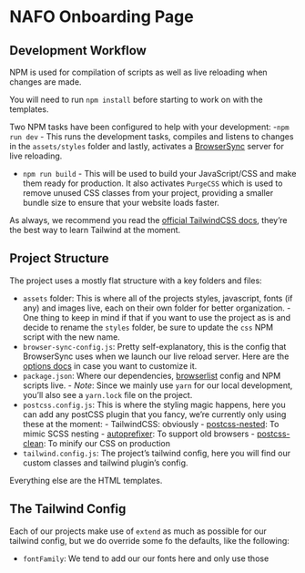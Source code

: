 # NAFO Onboarding Page

## Development Workflow

NPM is used for compilation of scripts as well as live reloading when changes are made.

You will need to run `npm install` before starting to work on with the templates.

Two NPM tasks have been configured to help with your development: -`npm run dev` - This runs the development tasks, compiles and listens to changes in the `assets/styles` folder and lastly, activates a [BrowserSync](https://www.browsersync.io/docs/command-line) server for live reloading.

- `npm run build` - This will be used to build your JavaScript/CSS and make them ready for production. It also activates `PurgeCSS` which is used to remove unused CSS classes from your project, providing a smaller bundle size to ensure that your website loads faster.

As always, we recommend you read the [official TailwindCSS docs](https://tailwindcss.com/), they’re the best way to learn Tailwind at the moment.

## Project Structure

The project uses a mostly flat structure with a key folders and files:

- `assets` folder: This is where all of the projects styles, javascript, fonts (if any) and images live, each on their own folder for better organization. - One thing to keep in mind if that if you want to use the project as is and decide to rename the `styles` folder, be sure to update the `css` NPM script with the new name.
- `browser-sync-config.js`: Pretty self-explanatory, this is the config that BrowserSync uses when we launch our live reload server. Here are the [options docs](https://www.browsersync.io/docs/options) in case you want to customize it.
- `package.json`: Where our dependencies, [browserlist](https://github.com/browserslist/browserslist) config and NPM scripts live. - _Note_: Since we mainly use `yarn` for our local development, you’ll also see a `yarn.lock` file on the project.
- `postcss.config.js`: This is where the styling magic happens, here you can add any postCSS plugin that you fancy, we’re currently only using these at the moment: - TailwindCSS: obviously - [postcss-nested](https://github.com/postcss/postcss-nested): To mimic SCSS nesting - [autoprefixer](https://github.com/postcss/autoprefixer): To support old browsers - [postcss-clean](https://github.com/leodido/postcss-clean): To minify our CSS on production
- `tailwind.config.js`: The project’s tailwind config, here you will find our custom classes and tailwind plugin’s config.

Everything else are the HTML templates.

## The Tailwind Config

Each of our projects make use of `extend` as much as possible for our tailwind config, but we do override some fo the defaults, like the following:

- `fontFamily`: We tend to add our our fonts here and only use those
